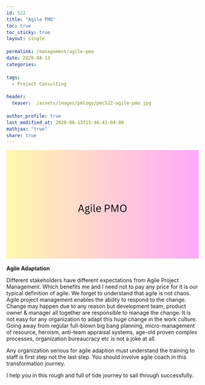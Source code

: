 ```yaml
---
id: 522    
title: "Agile PMO"
toc: true
toc_sticky: true
layout: single

permalink: /management/agile-pmo
date: 2020-08-13
categories:

tags: 
  - Project Consulting

header:
  teaser:  /assets/images/pmlogy/pmc522-agile-pmo.jpg 

author_profile: true
last_modified_at: 2020-08-13T15:46:43-04:00
mathjax: "true"
share: true
---
```


![Agile Pmo](/assets/images/pmlogy/pmc522-agile-pmo.jpg)


**Agile Adaptation**

Different stakeholders have different expectations from Agile Project Management. Which benefits me and I need not to pay any price for it is our typical definition of agile. We forget to understand that agile is not chaos. Agile project management enables the ability to respond to the change. Change may happen due to any reason but development team, product owner & manager all together are responsible to manage the change. It is not easy for any organization to adapt this huge change in the work culture. Going away from regular full-blown big bang planning, micro-management of resource, heroism, anti-team appraisal systems, age-old proven complex processes, organization bureaucracy etc is not a joke at all.

Any organization serious for agile adaption must understand the training to staff is first step not the last step. You should involve agile coach in this transformation journey.

I help you in this rough and full of tide journey to sail through successfully.
